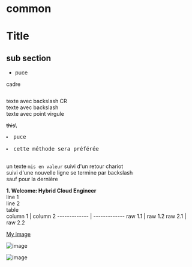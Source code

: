 # common

Title
================
  
sub section
------------
- puce

cadre
```

```
texte avec backslash CR\
texte avec backslash\
texte avec point virgule&nbsp;

~~this~~\
<pre>
<li>puce</li>
<li>cette méthode sera préférée</li>
</pre>
un texte ```mis en valeur``` suivi d'un retour chariot \
suivi d'une nouvelle ligne se termine par backslash \
sauf pour la dernière

<b>1. Welcome: Hybrid Cloud Engineer</b>  
line 1  
line 2  
table  
column 1 | column 2
------------- | -------------
raw 1.1 | raw 1.2
raw 2.1 | raw 2.2

[My image](username.github.com/repository/img/image.jpg)


![image](https://github.com/bbancheri/img/blob/ce330d0d4b7f6c46ff1393d6d8db4ca338e541d1/2021-05-11_22h51_01.png?raw=true)

![image](https://github.com/bbancheri/U-HCE-NP/blob/ad033e0217f027fc45c901e5e1d98d00619888f5/1.%20Welcome:%20Hybrid%20Cloud%20Engineer/img/2021-05-11_22h51_01.png?raw=true)

